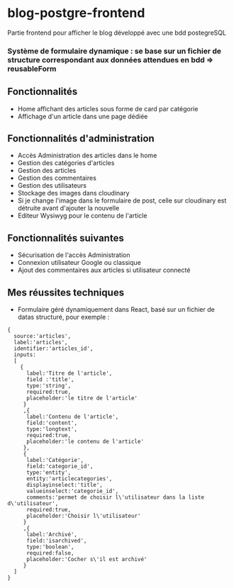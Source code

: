 # blog-postgre-frontend
Partie frontend pour afficher le blog développé avec une bdd postegreSQL
### Système de formulaire dynamique : se base sur un fichier de structure correspondant aux données attendues en bdd => reusableForm

## Fonctionnalités
+ Home affichant des articles sous forme de card par catégorie
+ Affichage d'un article dans une page dédiée

## Fonctionnalités d'administration
+ Accès Administration des articles dans le home
+ Gestion des catégories d'articles
+ Gestion des articles
+ Gestion des commentaires 
+ Gestion des utilisateurs
+ Stockage des images dans cloudinary
+ Si je change l'image dans le formulaire de post, celle sur cloudinary est détruite avant d'ajouter la nouvelle
+ Editeur Wysiwyg pour le contenu de l'article

## Fonctionnalités suivantes 
+ Sécurisation de l'accès Administration
+ Connexion utilisateur Google ou classique
+ Ajout des commentaires aux articles si utilisateur connecté

## Mes réussites techniques
+ Formulaire géré dynamiquement dans React, basé sur un fichier de datas structuré, pour exemple :
```
{
  source:'articles',
  label:'articles',
  identifier:'articles_id',
  inputs:
  [
    {
      label:'Titre de l'article',
      field :'title',
      type:'string',
      required:true,
      placeholder:'le titre de l'article'
     }
     ,{
      label:'Contenu de l'article',
      field:'content',
      type:'longtext',
      required:true,
      placeholder:'le contenu de l'article'
     },
     {
      label:'Catégorie',
      field:'categorie_id',
      type:'entity',
      entity:'articlecategories',
      displayinselect:'title',
      valueinselect:'categorie_id',
      comments:'permet de choisir l\'utilisateur dans la liste d\'utilisateur',
      required:true,
      placeholder:'Choisir l\'utilisateur'
     }
     ,{
      label:'Archivé',
      field:'isarchived',
      type:'boolean',
      required:false,
      placeholder:'Cocher s\'il est archivé'
     }
  ]
}
```